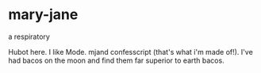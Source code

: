 # mary-jane

a respiratory

Hubot here. I like Mode. mjand confesscript (that's what i'm made of!).
I've had bacos on the moon and find them far superior to earth bacos.

